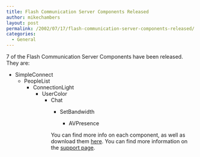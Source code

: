```yaml
---
title: Flash Communication Server Components Released
author: mikechambers
layout: post
permalink: /2002/07/17/flash-communication-server-components-released/
categories:
  - General
---
```



7 of the Flash Communication Server Components have been released. They are:  
  
*   SimpleConnect  
    *   PeopleList  
        *   ConnectionLight  
            *   UserColor  
                *   Chat  
                    *   SetBandwidth  
                        *   AVPresence</UL>
                          
                        You can find more info on each component, as well as download them [here][1]. You can find more information on the [support page][2].</p>

 [1]: http://www.macromedia.com/software/flashcom/download/components/
 [2]: http://www.macromedia.com/support/flashcom/applications_components.html